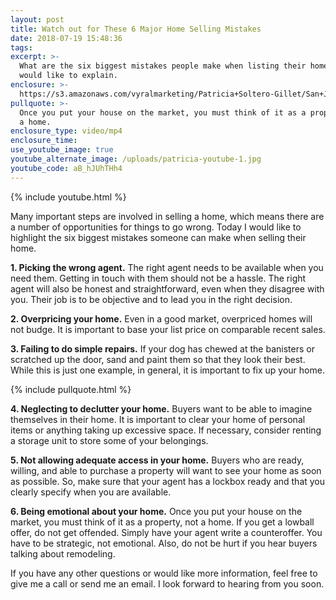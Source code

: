 ```yaml
---
layout: post
title: Watch out for These 6 Major Home Selling Mistakes
date: 2018-07-19 15:48:36
tags:
excerpt: >-
  What are the six biggest mistakes people make when listing their home? Today I
  would like to explain.
enclosure: >-
  https://s3.amazonaws.com/vyralmarketing/Patricia+Soltero-Gillet/San+Joaquin+Valley-Bay+Area+Real+Estate-+Watch+out+for+These+6+Major+Home+Selling+Mistakes.mp4
pullquote: >-
  Once you put your house on the market, you must think of it as a property, not
  a home.
enclosure_type: video/mp4
enclosure_time:
use_youtube_image: true
youtube_alternate_image: /uploads/patricia-youtube-1.jpg
youtube_code: aB_hJUhTHh4
---
```


{% include youtube.html %}

Many important steps are involved in selling a home, which means there are a number of opportunities for things to go wrong. Today I would like to highlight the six biggest mistakes someone can make when selling their home.

**1. Picking the wrong agent.** The right agent needs to be available when you need them. Getting in touch with them should not be a hassle. The right agent will also be honest and straightforward, even when they disagree with you. Their job is to be objective and to lead you in the right decision.

**2. Overpricing your home.** Even in a good market, overpriced homes will not budge. It is important to base your list price on comparable recent sales.

**3. Failing to do simple repairs.** If your dog has chewed at the banisters or scratched up the door, sand and paint them so that they look their best. While this is just one example, in general, it is important to fix up your home.

{% include pullquote.html %}

**4. Neglecting to declutter your home.** Buyers want to be able to imagine themselves in their home. It is important to clear your home of personal items or anything taking up excessive space. If necessary, consider renting a storage unit to store some of your belongings.

**5. Not allowing adequate access in your home.** Buyers who are ready, willing, and able to purchase a property will want to see your home as soon as possible. So, make sure that your agent has a lockbox ready and that you clearly specify when you are available.

**6. Being emotional about your home.** Once you put your house on the market, you must think of it as a property, not a home. If you get a lowball offer, do not get offended. Simply have your agent write a counteroffer. You have to be strategic, not emotional. Also, do not be hurt if you hear buyers talking about remodeling.

If you have any other questions or would like more information, feel free to give me a call or send me an email. I look forward to hearing from you soon.